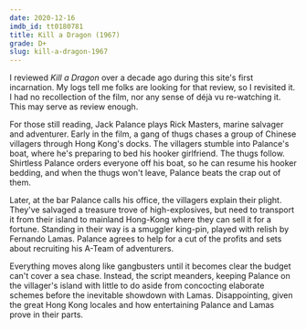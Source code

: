 ```yaml
---
date: 2020-12-16
imdb_id: tt0180781
title: Kill a Dragon (1967)
grade: D+
slug: kill-a-dragon-1967
---
```


I reviewed _Kill a Dragon_ over a decade ago during this site's first incarnation. My logs tell me folks are looking for that review, so I revisited it. I had no recollection of the film, nor any sense of déjà vu re-watching it. This may serve as review enough.

<!-- end -->

For those still reading, Jack Palance plays Rick Masters, marine salvager and adventurer. Early in the film, a gang of thugs chases a group of Chinese villagers through Hong Kong's docks. The villagers stumble into Palance's boat, where he's preparing to bed his hooker girlfriend. The thugs follow. Shirtless Palance orders everyone off his boat, so he can resume his hooker bedding, and when the thugs won't leave, Palance beats the crap out of them.

Later, at the bar Palance calls his office, the villagers explain their plight. They've salvaged a treasure trove of high-explosives, but need to transport it from their island to mainland Hong-Kong where they can sell it for a fortune. Standing in their way is a smuggler king-pin, played with relish by Fernando Lamas. Palance agrees to help for a cut of the profits and sets about recruiting his A-Team of adventurers.

Everything moves along like gangbusters until it becomes clear the budget can't cover a sea chase. Instead, the script meanders, keeping Palance on the villager's island with little to do aside from concocting elaborate schemes before the inevitable showdown with Lamas. Disappointing, given the great Hong Kong locales and how entertaining Palance and Lamas prove in their parts.